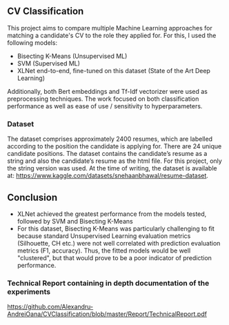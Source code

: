 ## CV Classification 
This project aims to compare multiple Machine Learning approaches for matching a candidate's CV to the role they applied for. 
For this, I used the following models:
* Bisecting K-Means (Unsupervised ML)
* SVM (Supervised ML)
* XLNet end-to-end, fine-tuned on this dataset (State of the Art Deep Learning)

Additionally, both Bert embeddings and Tf-Idf vectorizer were used as preprocessing techniques.
The work focused on both classification performance as well as ease of use / sensitivity to hyperparameters.

### Dataset
The dataset comprises approximately 2400 resumes, which are labelled according to the position the candidate is applying for. There are 24 unique candidate positions.
The dataset contains the candidate’s resume as a string and also the candidate’s resume as the html file.
For this project, only the string version was used. At the time of writing, the dataset is available at: https://www.kaggle.com/datasets/snehaanbhawal/resume-dataset.

## Conclusion
* XLNet achieved the greatest performance from the models tested, followed by SVM and Bisecting K-Means
* For this dataset, Bisecting K-Means was particularly challenging to fit because standard Unsupervised Learning evaluation metrics (Silhouette, CH etc.) were not well correlated with
prediction evaluation metrics (F1, accuracy). Thus, the fitted models would be well "clustered", but that would prove to be a poor indicator of prediction performance.

### Technical Report containing in depth documentation of the experiments
https://github.com/Alexandru-AndreiOana/CVClassification/blob/master/Report/TechnicalReport.pdf 
